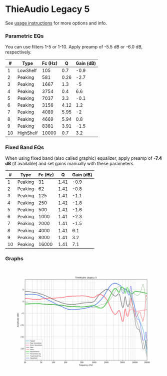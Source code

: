 # ThieAudio Legacy 5
See [usage instructions](https://github.com/jaakkopasanen/AutoEq#usage) for more options and info.

### Parametric EQs
You can use filters 1-5 or 1-10. Apply preamp of -5.5 dB or -6.0 dB, respectively.

|   # | Type      |   Fc (Hz) |    Q |   Gain (dB) |
|-----|-----------|-----------|------|-------------|
|   1 | LowShelf  |       105 | 0.7  |        -0.9 |
|   2 | Peaking   |       581 | 0.26 |        -2.7 |
|   3 | Peaking   |      1667 | 1.3  |        -5   |
|   4 | Peaking   |      3754 | 0.4  |         6.6 |
|   5 | Peaking   |      7037 | 3.3  |        -0.1 |
|   6 | Peaking   |      3156 | 4.12 |         1.2 |
|   7 | Peaking   |      4089 | 5.95 |        -2   |
|   8 | Peaking   |      4669 | 5.94 |         0.8 |
|   9 | Peaking   |      8381 | 3.91 |        -1.5 |
|  10 | HighShelf |     10000 | 0.7  |         3.2 |

### Fixed Band EQs
When using fixed band (also called graphic) equalizer, apply preamp of **-7.4 dB** (if available) and set gains manually with these parameters.

|   # | Type    |   Fc (Hz) |    Q |   Gain (dB) |
|-----|---------|-----------|------|-------------|
|   1 | Peaking |        31 | 1.41 |        -0.9 |
|   2 | Peaking |        62 | 1.41 |        -0.8 |
|   3 | Peaking |       125 | 1.41 |        -1.1 |
|   4 | Peaking |       250 | 1.41 |        -1.8 |
|   5 | Peaking |       500 | 1.41 |        -1.6 |
|   6 | Peaking |      1000 | 1.41 |        -2.3 |
|   7 | Peaking |      2000 | 1.41 |        -1.5 |
|   8 | Peaking |      4000 | 1.41 |         6.1 |
|   9 | Peaking |      8000 | 1.41 |         3.2 |
|  10 | Peaking |     16000 | 1.41 |         7.1 |

### Graphs
![](./ThieAudio%20Legacy%205.png)
